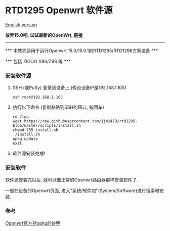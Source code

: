 # RTD1295 Openwrt 软件源
[Engilsh version](/README_EN.md)

**放弃15.0吧, 试试最新的OpenWrt, [链接](https://github.com/jjm2473/rtd1295-openwrt18-porting)**


-----
*** 本教程适用于运行Openwrt 15.0/15.0.1的RTD1295/RTD1296方案设备 ***

*** 包括 ZIDOO X9S/Z9S 等 ***

### 安装软件源
1. SSH (或Putty) 登录到设备上 (假设设备IP是192.168.1.105)
    ```
    ssh root@192.168.1.105
    ```
2. 执行以下命令 (复制粘贴到SSH的窗口, 按回车)
    ```
    cd /tmp
    wget https://raw.githubusercontent.com/jjm2473/rtd1295-blob/master/scripts/install.sh
    chmod 755 install.sh
    ./install.sh
    opkg update
    exit
    ```
3. 软件源安装完成!

### 安装软件
软件源安装完以后, 就可以像正常的Openwrt路由器那样安装软件了.

一般在设备的Openwrt页面, 进入"系统/软件包"(System/Software)进行搜索和安装.

### 参考
[Openwrt官方对opkg的说明](https://openwrt.org/docs/guide-user/additional-software/opkg)

